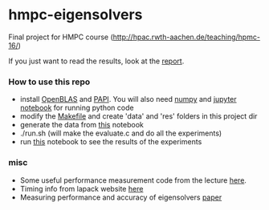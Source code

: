 # hmpc-eigensolvers
Final project for HMPC course (http://hpac.rwth-aachen.de/teaching/hpmc-16/)

If you just want to read the results, look at the [report](https://github.com/yobibyte/hpmc-eigensolvers/blob/master/report.md).

### How to use this repo
* install [OpenBLAS](https://github.com/xianyi/OpenBLAS) and [PAPI](http://icl.cs.utk.edu/papi/software/index.html). You will also need [numpy](http://www.numpy.org) and [jupyter notebook](http://jupyter.org) for running python code
* modify the [Makefile](https://github.com/yobibyte/hpmc-eigensolvers/blob/master/Makefile) and create 'data' and 'res' folders in this project dir
* generate the data from [this](https://github.com/yobibyte/hpmc-eigensolvers/blob/master/hmpc-data-generation.ipynb) notebook
* ./run.sh (will make the evaluate.c and do all the experiments)
* run [this](https://github.com/yobibyte/hpmc-eigensolvers/blob/master/results_analysis.ipynb) notebook to see the results of the experiments

### misc
* Some useful performance measurement code from the lecture [here](http://hpac.rwth-aachen.de/teaching/hpmc-16/sum.c).
* Timing info from lapack website [here](http://www.netlib.org/lapack/lawn41/node104.html)
* Measuring performance and accuracy of eigensolvers [paper](http://www.netlib.org/lapack/lawnspdf/lawn183.pdf)

